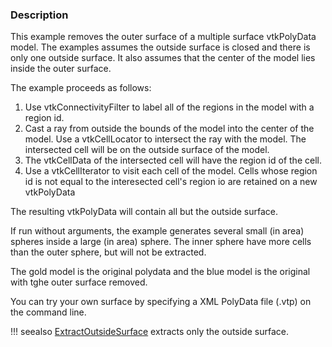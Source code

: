 ### Description

This example removes the outer surface of a multiple surface vtkPolyData model. The examples assumes the outside surface is closed and there is only one outside surface. It also assumes that the center of the model lies inside the outer surface.

The example proceeds as follows:

1. Use vtkConnectivityFilter to label all of the regions in the model with a region id.
2. Cast a ray from outside the bounds of the model into the center of the model. Use a vtkCellLocator to intersect the ray with the model. The intersected cell will be on the outside surface of the model.
3. The vtkCellData of the intersected cell will have the region id of the cell.
4. Use a vtkCellIterator to visit each cell of the model. Cells whose region id is not equal to the interesected cell's region io are retained on a new vtkPolyData

The resulting vtkPolyData will contain all but the outside surface.

If run without arguments, the example generates several small (in area) spheres inside a large (in area) sphere. The inner sphere have more cells than the outer sphere, but will not be extracted.

The gold model is the original polydata and the blue model is the original with tghe outer surface removed.

You can try your own surface by specifying a XML PolyData file (.vtp) on the command line.

!!! seealso
    [ExtractOutsideSurface](../ExtractOutsideSurface) extracts only the outside surface.
